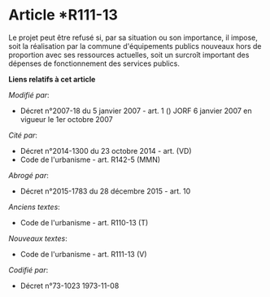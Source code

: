 # Article *R111-13

Le projet peut être refusé si, par sa situation ou son importance, il impose, soit la réalisation par la commune
d'équipements publics nouveaux hors de proportion avec ses ressources actuelles, soit un surcroît important des dépenses de
fonctionnement des services publics.

**Liens relatifs à cet article**

_Modifié par_:

  - Décret n°2007-18 du 5 janvier 2007 - art. 1 () JORF 6 janvier 2007 en vigueur le 1er octobre 2007

_Cité par_:

  - Décret n°2014-1300 du 23 octobre 2014 - art. (VD)
  - Code de l'urbanisme - art. R142-5 (MMN)

_Abrogé par_:

  - Décret n°2015-1783 du 28 décembre 2015 - art. 10

_Anciens textes_:

  - Code de l'urbanisme - art. R110-13 (T)

_Nouveaux textes_:

  - Code de l'urbanisme - art. R111-13 (V)

_Codifié par_:

  - Décret n°73-1023 1973-11-08
